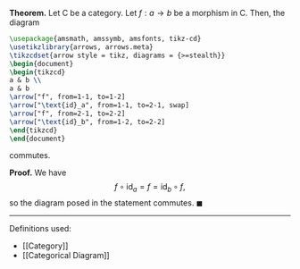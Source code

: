 **Theorem.** Let $\mathsf{C}$ be a category. Let $f:a\to b$ be a morphism in $\mathsf{C}$. Then, the diagram

```tikz
\usepackage{amsmath, amssymb, amsfonts, tikz-cd}
\usetikzlibrary{arrows, arrows.meta}
\tikzcdset{arrow style = tikz, diagrams = {>=stealth}}
\begin{document}
\begin{tikzcd}
a & b \\
a & b
\arrow["f", from=1-1, to=1-2]
\arrow["\text{id}_a", from=1-1, to=2-1, swap]
\arrow["f", from=2-1, to=2-2]
\arrow["\text{id}_b", from=1-2, to=2-2]
\end{tikzcd}
\end{document}
```

commutes.

**Proof.** We have $$f\circ \text{id}_{a}=f=\text{id}_{b}\circ f,$$so the diagram posed in the statement commutes. $\blacksquare$
***
Definitions used:
- [[Category]]
- [[Categorical Diagram]]